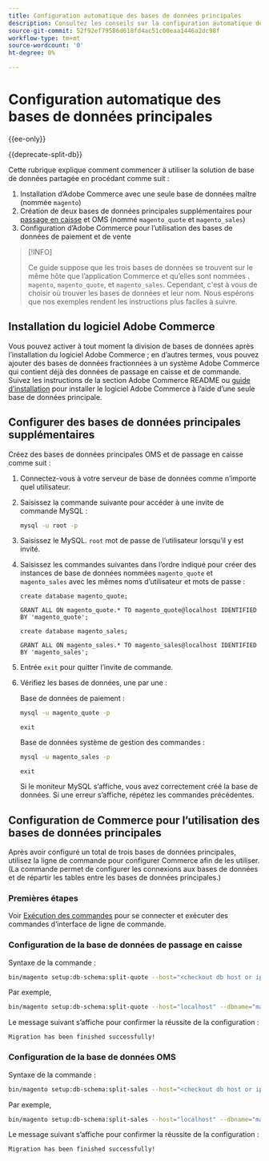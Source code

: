 ```yaml
---
title: Configuration automatique des bases de données principales
description: Consultez les conseils sur la configuration automatique de la solution de base de données partagée.
source-git-commit: 52f92ef79586d618fd4ac51c00eaa1446a2dc98f
workflow-type: tm+mt
source-wordcount: '0'
ht-degree: 0%

---
```



# Configuration automatique des bases de données principales

{{ee-only}}

{{deprecate-split-db}}

Cette rubrique explique comment commencer à utiliser la solution de base de données partagée en procédant comme suit :

1. Installation d’Adobe Commerce avec une seule base de données maître (nommée `magento`)
1. Création de deux bases de données principales supplémentaires pour [passage en caisse](https://glossary.magento.com/checkout) et OMS (nommé `magento_quote` et `magento_sales`)
1. Configuration d’Adobe Commerce pour l’utilisation des bases de données de paiement et de vente

>[!INFO]
>
>Ce guide suppose que les trois bases de données se trouvent sur le même hôte que l’application Commerce et qu’elles sont nommées . `magento`, `magento_quote`, et `magento_sales`. Cependant, c&#39;est à vous de choisir où trouver les bases de données et leur nom. Nous espérons que nos exemples rendent les instructions plus faciles à suivre.

## Installation du logiciel Adobe Commerce

Vous pouvez activer à tout moment la division de bases de données après l’installation du logiciel Adobe Commerce ; en d’autres termes, vous pouvez ajouter des bases de données fractionnées à un système Adobe Commerce qui contient déjà des données de passage en caisse et de commande. Suivez les instructions de la section Adobe Commerce README ou [guide d’installation](https://devdocs.magento.com/guides/v2.4/install-gde/bk-install-guide.html) pour installer le logiciel Adobe Commerce à l’aide d’une seule base de données principale.

## Configurer des bases de données principales supplémentaires

Créez des bases de données principales OMS et de passage en caisse comme suit :

1. Connectez-vous à votre serveur de base de données comme n’importe quel utilisateur.
1. Saisissez la commande suivante pour accéder à une invite de commande MySQL :

   ```bash
   mysql -u root -p
   ```

1. Saisissez le MySQL. `root` mot de passe de l’utilisateur lorsqu’il y est invité.
1. Saisissez les commandes suivantes dans l’ordre indiqué pour créer des instances de base de données nommées `magento_quote` et `magento_sales` avec les mêmes noms d’utilisateur et mots de passe :

   ```shell
   create database magento_quote;
   ```

   ```shell
   GRANT ALL ON magento_quote.* TO magento_quote@localhost IDENTIFIED BY 'magento_quote';
   ```

   ```shell
   create database magento_sales;
   ```

   ```shell
   GRANT ALL ON magento_sales.* TO magento_sales@localhost IDENTIFIED BY 'magento_sales';
   ```

1. Entrée `exit` pour quitter l’invite de commande.

1. Vérifiez les bases de données, une par une :

   Base de données de paiement :

   ```bash
   mysql -u magento_quote -p
   ```

   ```shell
   exit
   ```

   Base de données système de gestion des commandes :

   ```bash
   mysql -u magento_sales -p
   ```

   ```shell
   exit
   ```

   Si le moniteur MySQL s’affiche, vous avez correctement créé la base de données. Si une erreur s’affiche, répétez les commandes précédentes.

## Configuration de Commerce pour l’utilisation des bases de données principales

Après avoir configuré un total de trois bases de données principales, utilisez la ligne de commande pour configurer Commerce afin de les utiliser. (La commande permet de configurer les connexions aux bases de données et de répartir les tables entre les bases de données principales.)

### Premières étapes

Voir [Exécution des commandes](../cli/config-cli.md#running-commands) pour se connecter et exécuter des commandes d’interface de ligne de commande.

### Configuration de la base de données de passage en caisse

Syntaxe de la commande :

```bash
bin/magento setup:db-schema:split-quote --host="<checkout db host or ip>" --dbname="<name>" --username="<checkout db username>" --password="<password>"
```

Par exemple,

```bash
bin/magento setup:db-schema:split-quote --host="localhost" --dbname="magento_quote" --username="magento_quote" --password="magento_quote"
```

Le message suivant s’affiche pour confirmer la réussite de la configuration :

```terminal
Migration has been finished successfully!
```

### Configuration de la base de données OMS

Syntaxe de la commande :

```bash
bin/magento setup:db-schema:split-sales --host="<checkout db host or ip>" --dbname="<name>" --username="<checkout db username>" --password="<password>"
```

Par exemple,

```bash
bin/magento setup:db-schema:split-sales --host="localhost" --dbname="magento_sales" --username="magento_sales" --password="magento_sales"
```

Le message suivant s’affiche pour confirmer la réussite de la configuration :

```terminal
Migration has been finished successfully!
```
